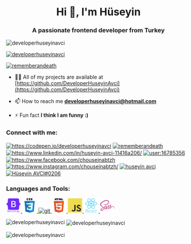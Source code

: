 <h1 align="center">Hi 👋, I'm Hüseyin</h1>
<h3 align="center">A passionate frontend developer from Turkey</h3>

<p align="left"> <img src="https://komarev.com/ghpvc/?username=developerhuseyinavci&label=Profile%20views&color=0e75b6&style=flat" alt="developerhuseyinavci" /> </p>

<p align="left"> <a href="https://github.com/ryo-ma/github-profile-trophy"><img src="https://github-profile-trophy.vercel.app/?username=developerhuseyinavci" alt="developerhuseyinavci" /></a> </p>

<p align="left"> <a href="https://twitter.com/rememberandeath" target="blank"><img src="https://img.shields.io/twitter/follow/rememberandeath?logo=twitter&style=for-the-badge" alt="rememberandeath" /></a> </p>

- 👨‍💻 All of my projects are available at [https://github.com/DeveloperHuseyinAvci](https://github.com/DeveloperHuseyinAvci)

- 📫 How to reach me **developerhuseyinavci@hotmail.com**

- ⚡ Fun fact **I think I am funny :)**

<h3 align="left">Connect with me:</h3>
<p align="left">
<a href="https://codepen.io/https://codepen.io/developerhuseyinavci" target="blank"><img align="center" src="https://raw.githubusercontent.com/rahuldkjain/github-profile-readme-generator/master/src/images/icons/Social/codepen.svg" alt="https://codepen.io/developerhuseyinavci" height="30" width="40" /></a>
<a href="https://twitter.com/rememberandeath" target="blank"><img align="center" src="https://raw.githubusercontent.com/rahuldkjain/github-profile-readme-generator/master/src/images/icons/Social/twitter.svg" alt="rememberandeath" height="30" width="40" /></a>
<a href="https://linkedin.com/in/https://www.linkedin.com/in/huseyin-avci-11416a206/" target="blank"><img align="center" src="https://raw.githubusercontent.com/rahuldkjain/github-profile-readme-generator/master/src/images/icons/Social/linked-in-alt.svg" alt="https://www.linkedin.com/in/huseyin-avci-11416a206/" height="30" width="40" /></a>
<a href="https://stackoverflow.com/users/user:16785356" target="blank"><img align="center" src="https://raw.githubusercontent.com/rahuldkjain/github-profile-readme-generator/master/src/images/icons/Social/stack-overflow.svg" alt="user:16785356" height="30" width="40" /></a>
<a href="https://fb.com/https://www.facebook.com/chouseinabtzh" target="blank"><img align="center" src="https://raw.githubusercontent.com/rahuldkjain/github-profile-readme-generator/master/src/images/icons/Social/facebook.svg" alt="https://www.facebook.com/chouseinabtzh" height="30" width="40" /></a>
<a href="https://instagram.com/https://www.instagram.com/chouseinabtzh/" target="blank"><img align="center" src="https://raw.githubusercontent.com/rahuldkjain/github-profile-readme-generator/master/src/images/icons/Social/instagram.svg" alt="https://www.instagram.com/chouseinabtzh/" height="30" width="40" /></a>
<a href="https://www.youtube.com/c/huseyin avci" target="blank"><img align="center" src="https://raw.githubusercontent.com/rahuldkjain/github-profile-readme-generator/master/src/images/icons/Social/youtube.svg" alt="huseyin avci" height="30" width="40" /></a>
<a href="https://discord.gg/Hüseyin AVCI#0206" target="blank"><img align="center" src="https://raw.githubusercontent.com/rahuldkjain/github-profile-readme-generator/master/src/images/icons/Social/discord.svg" alt="Hüseyin AVCI#0206" height="30" width="40" /></a>
</p>

<h3 align="left">Languages and Tools:</h3>
<p align="left"> <a href="https://getbootstrap.com" target="_blank" rel="noreferrer"> <img src="https://raw.githubusercontent.com/devicons/devicon/master/icons/bootstrap/bootstrap-plain-wordmark.svg" alt="bootstrap" width="40" height="40"/> </a> <a href="https://www.w3schools.com/css/" target="_blank" rel="noreferrer"> <img src="https://raw.githubusercontent.com/devicons/devicon/master/icons/css3/css3-original-wordmark.svg" alt="css3" width="40" height="40"/> </a> <a href="https://git-scm.com/" target="_blank" rel="noreferrer"> <img src="https://www.vectorlogo.zone/logos/git-scm/git-scm-icon.svg" alt="git" width="40" height="40"/> </a> <a href="https://www.w3.org/html/" target="_blank" rel="noreferrer"> <img src="https://raw.githubusercontent.com/devicons/devicon/master/icons/html5/html5-original-wordmark.svg" alt="html5" width="40" height="40"/> </a> <a href="https://developer.mozilla.org/en-US/docs/Web/JavaScript" target="_blank" rel="noreferrer"> <img src="https://raw.githubusercontent.com/devicons/devicon/master/icons/javascript/javascript-original.svg" alt="javascript" width="40" height="40"/> </a> <a href="https://reactjs.org/" target="_blank" rel="noreferrer"> <img src="https://raw.githubusercontent.com/devicons/devicon/master/icons/react/react-original-wordmark.svg" alt="react" width="40" height="40"/> </a> <a href="https://sass-lang.com" target="_blank" rel="noreferrer"> <img src="https://raw.githubusercontent.com/devicons/devicon/master/icons/sass/sass-original.svg" alt="sass" width="40" height="40"/> </a> </p>

<p><img align="left" src="https://github-readme-stats.vercel.app/api/top-langs?username=developerhuseyinavci&show_icons=true&locale=en&layout=compact" alt="developerhuseyinavci" /></p>

<p>&nbsp;<img align="center" src="https://github-readme-stats.vercel.app/api?username=developerhuseyinavci&show_icons=true&locale=en" alt="developerhuseyinavci" /></p>

<p><img align="center" src="https://github-readme-streak-stats.herokuapp.com/?user=developerhuseyinavci&" alt="developerhuseyinavci" /></p>
